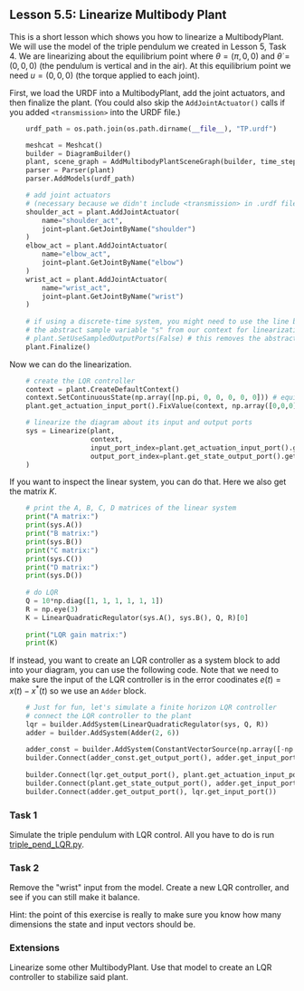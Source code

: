 ## Lesson 5.5: Linearize Multibody Plant

This is a short lesson which shows you how to linearize a MultibodyPlant. We will use the model of the triple pendulum we created in Lesson 5, Task 4. We are linearizing about the equilibrium point where $\theta = (\pi, 0, 0)$ and $\dot \theta = (0,0,0)$ (the pendulum is vertical and in the air). At this equilibrium point we need $u = (0,0,0)$ (the torque applied to each joint).

First, we load the URDF into a MultibodyPlant, add the joint actuators, and then finalize the plant. (You could also skip the `AddJointActuator()` calls if you added `<transmission>` into the URDF file.)

```python
    urdf_path = os.path.join(os.path.dirname(__file__), "TP.urdf")

    meshcat = Meshcat()
    builder = DiagramBuilder()
    plant, scene_graph = AddMultibodyPlantSceneGraph(builder, time_step=0)
    parser = Parser(plant)
    parser.AddModels(urdf_path)

    # add joint actuators 
    # (necessary because we didn't include <transmission> in .urdf file)
    shoulder_act = plant.AddJointActuator(
        name="shoulder_act",
        joint=plant.GetJointByName("shoulder")
    )
    elbow_act = plant.AddJointActuator(
        name="elbow_act",
        joint=plant.GetJointByName("elbow")
    )
    wrist_act = plant.AddJointActuator(
        name="wrist_act",
        joint=plant.GetJointByName("wrist")
    )
    
    # if using a discrete-time system, you might need to use the line below to remove
    # the abstract sample variable "s" from our context for linearization purposes
    # plant.SetUseSampledOutputPorts(False) # this removes the abstract sample variable "s" from our context for linerization
    plant.Finalize()
```

Now we can do the linearization.
```python
    # create the LQR controller
    context = plant.CreateDefaultContext()
    context.SetContinuousState(np.array([np.pi, 0, 0, 0, 0, 0])) # equilibrium state (upside down)
    plant.get_actuation_input_port().FixValue(context, np.array([0,0,0])) # equilibrium input

    # linearize the diagram about its input and output ports
    sys = Linearize(plant, 
                    context, 
                    input_port_index=plant.get_actuation_input_port().get_index(), 
                    output_port_index=plant.get_state_output_port().get_index()
    )
```

If you want to inspect the linear system, you can do that. Here we also get the matrix $K$.
```python
    # print the A, B, C, D matrices of the linear system
    print("A matrix:")
    print(sys.A())
    print("B matrix:")
    print(sys.B())
    print("C matrix:")
    print(sys.C())
    print("D matrix:")
    print(sys.D())
    
    # do LQR
    Q = 10*np.diag([1, 1, 1, 1, 1, 1])
    R = np.eye(3)
    K = LinearQuadraticRegulator(sys.A(), sys.B(), Q, R)[0]
    
    print("LQR gain matrix:")
    print(K)
```

If instead, you want to create an LQR controller as a system block to add into your diagram, you can use the following code. Note that we need to make sure the input of the LQR controller is in the error coodinates $e(t) = x(t) - x^*(t)$ so we use an `Adder` block.
```python
    # Just for fun, let's simulate a finite horizon LQR controller 
    # connect the LQR controller to the plant
    lqr = builder.AddSystem(LinearQuadraticRegulator(sys, Q, R))
    adder = builder.AddSystem(Adder(2, 6))
    
    adder_const = builder.AddSystem(ConstantVectorSource(np.array([-np.pi, 0, 0, 0, 0, 0])))
    builder.Connect(adder_const.get_output_port(), adder.get_input_port(1))
    
    builder.Connect(lqr.get_output_port(), plant.get_actuation_input_port())
    builder.Connect(plant.get_state_output_port(), adder.get_input_port(0))
    builder.Connect(adder.get_output_port(), lqr.get_input_port())
```

### Task 1

Simulate the triple pendulum with LQR control. All you have to do is run [triple_pend_LQR.py](triple_pend_LQR.py).

### Task 2

Remove the "wrist" input from the model. Create a new LQR controller, and see if you can still make it balance.

Hint: the point of this exercise is really to make sure you know how many dimensions the state and input vectors should be.

### Extensions

Linearize some other MultibodyPlant. Use that model to create an LQR controller to stabilize said plant.